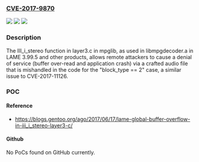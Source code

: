 ### [CVE-2017-9870](https://cve.mitre.org/cgi-bin/cvename.cgi?name=CVE-2017-9870)
![](https://img.shields.io/static/v1?label=Product&message=n%2Fa&color=blue)
![](https://img.shields.io/static/v1?label=Version&message=n%2Fa&color=blue)
![](https://img.shields.io/static/v1?label=Vulnerability&message=n%2Fa&color=brighgreen)

### Description

The III_i_stereo function in layer3.c in mpglib, as used in libmpgdecoder.a in LAME 3.99.5 and other products, allows remote attackers to cause a denial of service (buffer over-read and application crash) via a crafted audio file that is mishandled in the code for the "block_type == 2" case, a similar issue to CVE-2017-11126.

### POC

#### Reference
- https://blogs.gentoo.org/ago/2017/06/17/lame-global-buffer-overflow-in-iii_i_stereo-layer3-c/

#### Github
No PoCs found on GitHub currently.

